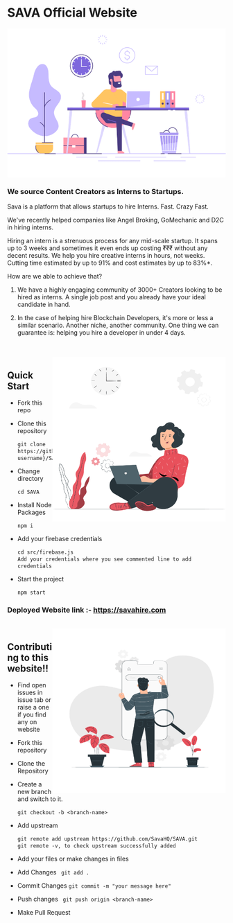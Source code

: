# SAVA Official Website

<p align="center">
<img src="public\assests\images\github-1.gif" align= "center"/>
</p>

### We source Content Creators as Interns to Startups.

Sava is a platform that allows startups to hire Interns. Fast. Crazy Fast.

We've recently helped companies like Angel Broking, GoMechanic and D2C in hiring interns.

Hiring an intern is a strenuous process for any mid-scale startup. It spans up to 3 weeks and sometimes it even ends up costing ₹₹₹ without any decent results.
We help you hire creative interns in hours, not weeks. Cutting time estimated by up to 91% and cost estimates by up to 83%*.

How are we able to achieve that?
1. We have a highly engaging community of 3000+ Creators looking to be hired as interns. A single job post and you already have your ideal candidate in hand.

2. In the case of helping hire Blockchain Developers, it's more or less a similar scenario. Another niche, another community. One thing we can guarantee is: helping you hire a developer in under 4 days.

<br>
<br>
<img align="right" src="public\assests\images\github-2.gif" width = "400" height = "380">

## Quick Start

- Fork this repo

- Clone this repository

      git clone https://github.com/{your-username}/SAVA.git

- Change directory

      cd SAVA

      
- Install Node Packages

      npm i

- Add your firebase credentials

      cd src/firebase.js
      Add your credentials where you see commented line to add credentials

- Start the project

      npm start


### Deployed Website link :- https://savahire.com
<br>

<img align="right" src="public\assests\images\github-3.gif" width = "400" height = "380">

## Contributing to this website!!

- Find open issues in issue tab or raise a one if you find any on website

- Fork this repository

- Clone the Repository

- Create a new branch and switch to it.

      git checkout -b <branch-name>

- Add upstream 

      git remote add upstream https://github.com/SavaHQ/SAVA.git
      git remote -v, to check upstream successfully added

- Add your files or make changes in files

- Add Changes    ` git add .`

- Commit Changes   ` git commit -m "your message here" `

- Push changes     ` git push origin <branch-name>`

- Make Pull Request